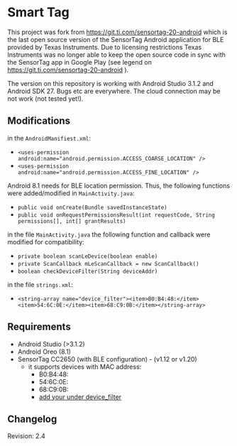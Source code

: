 # Smart Tag

This project was fork from https://git.ti.com/sensortag-20-android which is the last open source version of the SensorTag Android application for BLE provided by Texas Instruments. 
Due to licensing restrictions Texas Instruments was no longer able to keep the open source code in sync with the SensorTag app in Google Play (see legend on https://git.ti.com/sensortag-20-android ). 

The version on this repository is working with Android Studio 3.1.2 and Android SDK 27. 
Bugs etc are everywhere. 
The cloud connection may be not work (not tested yet!).

Modifications
-----------------
in the `AndroidManifiest.xml`:
* `<uses-permission android:name="android.permission.ACCESS_COARSE_LOCATION" />`
* `<uses-permission android:name="android.permission.ACCESS_FINE_LOCATION" />`

Android 8.1 needs for BLE location permission. Thus, the following functions were added/modified in `MainActivity.java`:
* `public void onCreate(Bundle savedInstanceState)`
* `public void onRequestPermissionsResult(int requestCode, String permissions[], int[] grantResults)`
 
in the file `MainActivity.java` the following function and callback were modified for compatibility:
* `private boolean scanLeDevice(boolean enable)`
* `private ScanCallback mLeScanCallback = new ScanCallback()`
* `boolean checkDeviceFilter(String deviceAddr)`

in the file `strings.xml`:
*  `<string-array name="device_filter"><item>B0:B4:48:</item><item>54:6C:0E:</item><item>68:C9:0B:</item></string-array>` 

Requirements
---------------
* Android Studio (>3.1.2)
* Android Oreo (8.1)
* SensorTag CC2650 (with BLE configuration) - (v1.12 or v1.20)
	- it supports devices with MAC address: 
		- B0:B4:48:
		- 54:6C:0E:
		- 68:C9:0B:
		- [add your under device_filter](https://github.com/lemariva/SensorTag-CC2650/blob/master/BleSensorTag/src/main/res/values/strings.xml)


Changelog
----------------
Revision: 2.4



